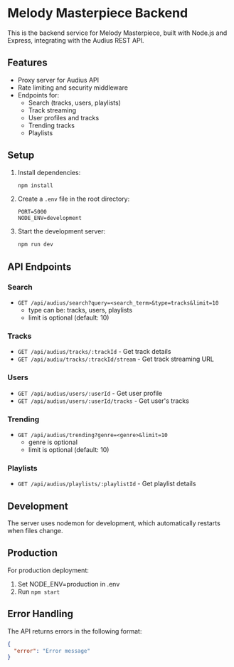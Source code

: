 # Melody Masterpiece Backend

This is the backend service for Melody Masterpiece, built with Node.js and Express, integrating with the Audius REST API.

## Features

- Proxy server for Audius API
- Rate limiting and security middleware
- Endpoints for:
  - Search (tracks, users, playlists)
  - Track streaming
  - User profiles and tracks
  - Trending tracks
  - Playlists

## Setup

1. Install dependencies:
   ```bash
   npm install
   ```

2. Create a `.env` file in the root directory:
   ```
   PORT=5000
   NODE_ENV=development
   ```

3. Start the development server:
   ```bash
   npm run dev
   ```

## API Endpoints

### Search
- `GET /api/audius/search?query=<search_term>&type=tracks&limit=10`
  - type can be: tracks, users, playlists
  - limit is optional (default: 10)

### Tracks
- `GET /api/audius/tracks/:trackId` - Get track details
- `GET /api/audiu/tracks/:trackId/stream` - Get track streaming URL

### Users
- `GET /api/audius/users/:userId` - Get user profile
- `GET /api/audius/users/:userId/tracks` - Get user's tracks

### Trending
- `GET /api/audius/trending?genre=<genre>&limit=10`
  - genre is optional
  - limit is optional (default: 10)

### Playlists
- `GET /api/audius/playlists/:playlistId` - Get playlist details

## Development

The server uses nodemon for development, which automatically restarts when files change.

## Production

For production deployment:
1. Set NODE_ENV=production in .env
2. Run `npm start`

## Error Handling

The API returns errors in the following format:
```json
{
  "error": "Error message"
}
``` 